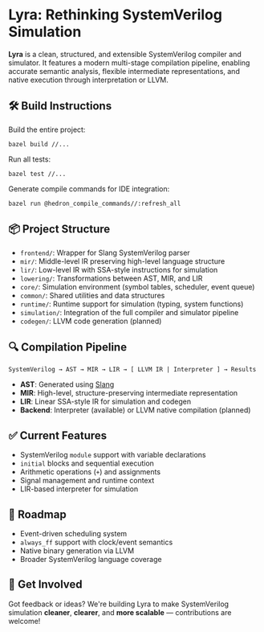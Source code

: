 # **Lyra: Rethinking SystemVerilog Simulation**

**Lyra** is a clean, structured, and extensible SystemVerilog compiler and simulator.
It features a modern multi-stage compilation pipeline, enabling accurate semantic analysis, flexible intermediate representations, and native execution through interpretation or LLVM.

## 🛠️ Build Instructions

Build the entire project:

```
bazel build //...
```

Run all tests:

```
bazel test //...
```

Generate compile commands for IDE integration:

```
bazel run @hedron_compile_commands//:refresh_all
```

## 📦 Project Structure

- `frontend/`: Wrapper for Slang SystemVerilog parser
- `mir/`: Middle-level IR preserving high-level language structure
- `lir/`: Low-level IR with SSA-style instructions for simulation
- `lowering/`: Transformations between AST, MIR, and LIR
- `core/`: Simulation environment (symbol tables, scheduler, event queue)
- `common/`: Shared utilities and data structures
- `runtime/`: Runtime support for simulation (typing, system functions)
- `simulation/`: Integration of the full compiler and simulator pipeline
- `codegen/`: LLVM code generation (planned)

## 🔍 Compilation Pipeline

```
SystemVerilog → AST → MIR → LIR → [ LLVM IR | Interpreter ] → Results
```

- **AST**: Generated using [Slang](https://github.com/MikePopoloski/slang)
- **MIR**: High-level, structure-preserving intermediate representation
- **LIR**: Linear SSA-style IR for simulation and codegen
- **Backend**: Interpreter (available) or LLVM native compilation (planned)

## ✅ Current Features

- SystemVerilog `module` support with variable declarations
- `initial` blocks and sequential execution
- Arithmetic operations (`+`) and assignments
- Signal management and runtime context
- LIR-based interpreter for simulation

## 🚧 Roadmap

- Event-driven scheduling system
- `always_ff` support with clock/event semantics
- Native binary generation via LLVM
- Broader SystemVerilog language coverage

## 💬 Get Involved

Got feedback or ideas? We're building Lyra to make SystemVerilog simulation **cleaner**, **clearer**, and **more scalable** — contributions are welcome!

